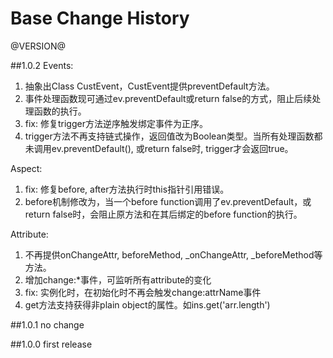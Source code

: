 # Base Change History

@VERSION@

##1.0.2
Events:
1. 抽象出Class CustEvent，CustEvent提供preventDefault方法。
2. 事件处理函数现可通过ev.preventDefault或return false的方式，阻止后续处理函数的执行。
3. fix: 修复trigger方法逆序触发绑定事件为正序。
4. trigger方法不再支持链式操作，返回值改为Boolean类型。当所有处理函数都未调用ev.preventDefault(), 或return false时, trigger才会返回true。

Aspect:
1. fix: 修复before, after方法执行时this指针引用错误。
2. before机制修改为，当一个before function调用了ev.preventDefault，或return false时，会阻止原方法和在其后绑定的before function的执行。

Attribute:
1. 不再提供onChangeAttr, beforeMethod, _onChangeAttr, _beforeMethod等方法。
2. 增加change:*事件，可监听所有attribute的变化
3. fix: 实例化时，在初始化时不再会触发change:attrName事件
4. get方法支持获得非plain object的属性。如ins.get('arr.length')

##1.0.1
no change

##1.0.0
first release

